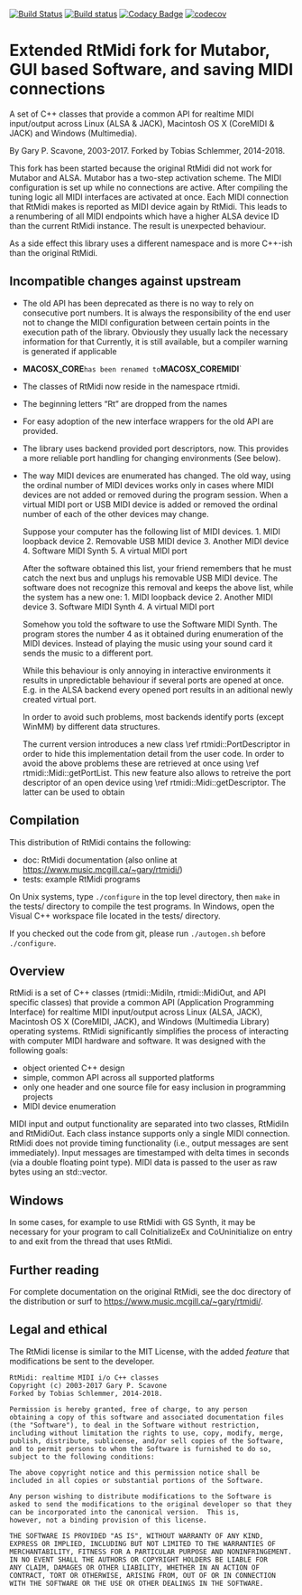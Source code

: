 [![Build Status](https://travis-ci.org/keinstein/rtmidi.svg?branch=master-ts)](https://travis-ci.org/keinstein/rtmidi)
[![Build status](https://ci.appveyor.com/api/projects/status/ac98q210qscfjayk/branch/master-ts?svg=true)](https://ci.appveyor.com/project/keinstein/rtmidi/branch/travis-tests)
[![Codacy Badge](https://api.codacy.com/project/badge/Grade/39ea41a871be4403b687e2707714d4aa)](https://www.codacy.com/app/keinstein/rtmidi?utm_source=github.com&amp;utm_medium=referral&amp;utm_content=keinstein/rtmidi&amp;utm_campaign=Badge_Grade)
[![codecov](https://codecov.io/gh/keinstein/rtmidi/branch/master-ts/graph/badge.svg)](https://codecov.io/gh/keinstein/rtmidi)

Extended RtMidi fork for Mutabor, GUI based Software, and saving MIDI connections
=================================================================================

A set of C++ classes that provide a common API for realtime MIDI input/output across Linux (ALSA & JACK), Macintosh OS X (CoreMIDI & JACK) and Windows (Multimedia).

By Gary P. Scavone, 2003-2017.
Forked by Tobias Schlemmer, 2014-2018.

This fork has been started because the original RtMidi did not work
for Mutabor and ALSA. Mutabor has a two-step activation scheme. The
MIDI configuration is set up while no connections are active. After
compiling the tuning logic all MIDI interfaces are activated at
once. Each MIDI connection that RtMidi makes is reported as MIDI
device again by RtMidi. This leads to a renumbering of all MIDI
endpoints which have a higher ALSA device ID than the current RtMidi
instance. The result is unexpected behaviour.

As a side effect this library uses a different namespace and is more
C++-ish than the original RtMidi.

Incompatible changes against upstream
-------------------------------------

-   The old API has been deprecated as there is no way to rely on
	consecutive port numbers. It is always the responsibility of the
	end user not to change the MIDI configuration between certain points
	in the execution path of the library. Obviously they usually lack the
	necessary information for that Currently, it is still available, but a
	compiler warning is generated if applicable

-   __MACOSX_CORE__` has been renamed to `__MACOSX_COREMIDI__`

-   The classes of RtMidi now reside in the namespace rtmidi.

-   The beginning letters “Rt” are dropped from the names

-   For easy adoption of the new interface wrappers for the old API are provided.

-   The library uses backend provided port descriptors, now. This
	provides a more reliable port handling for changing environments
	(See below).

-   The way MIDI devices are enumerated has changed. The old way, using
	the ordinal number of MIDI devices works only in cases where MIDI
	devices are not added or removed during the program session. When a
	virtual MIDI port or USB MIDI device is added or removed the ordinal
	number of each of the other devices may change.

    Suppose your computer has the following list of MIDI devices.
        1. MIDI loopback device
		2. Removable USB MIDI device
		3. Another MIDI device
		4. Software MIDI Synth
		5. A virtual MIDI port

	After the software obtained this list, your friend remembers that he
	must catch the next bus and unplugs his removable USB MIDI device.
	The software does not recognize this removal and keeps the above list,
	while the system has a new one:
        1. MIDI loopback device
	    2. Another MIDI device
	    3. Software MIDI Synth
	    4. A virtual MIDI port

	Somehow you told the software to use the Software MIDI Synth. The
	program stores the number 4 as it obtained during enumeration of the
	MIDI devices. Instead of playing the music using your sound card it
	sends the music to a different port.

	While this behaviour is only annoying in interactive environments it
	results in unpredictable behaviour if several ports are opened at
	once. E.g. in the ALSA backend every opened port results in an
	aditional newly created virtual port.

	In order to avoid such problems, most backends identify ports (except
	WinMM) by different data structures.

	The current version introduces a new class \ref rtmidi::PortDescriptor
	in order to hide this implementation detail from the user code. In
	order to avoid the above problems these are retrieved at once using \ref rtmidi::Midi::getPortList.
	This new feature also allows to retreive the port descriptor of an open device using
	\ref rtmidi::Midi::getDescriptor. The latter can be used to obtain

Compilation
-----------

This distribution of RtMidi contains the following:

-   doc:      RtMidi documentation (also online at <https://www.music.mcgill.ca/~gary/rtmidi/>)
-   tests:    example RtMidi programs

On Unix systems, type `./configure` in the top level directory, then `make` in the tests/ directory to compile the test programs.  In Windows, open the Visual C++ workspace file located in the tests/ directory.

If you checked out the code from git, please run `./autogen.sh` before `./configure`.

Overview
--------

RtMidi is a set of C++ classes (rtmidi::MidiIn, rtmidi::MidiOut, and API specific classes) that provide a common API (Application Programming Interface) for realtime MIDI input/output across Linux (ALSA, JACK), Macintosh OS X (CoreMIDI, JACK), and Windows (Multimedia Library) operating systems.  RtMidi significantly simplifies the process of interacting with computer MIDI hardware and software.  It was designed with the following goals:

-   object oriented C++ design
-   simple, common API across all supported platforms
-   only one header and one source file for easy inclusion in programming projects
-   MIDI device enumeration

MIDI input and output functionality are separated into two classes, RtMidiIn and RtMidiOut.  Each class instance supports only a single MIDI connection.  RtMidi does not provide timing functionality (i.e., output messages are sent immediately).  Input messages are timestamped with delta times in seconds (via a double floating point type).  MIDI data is passed to the user as raw bytes using an std::vector<unsigned char>.

Windows
-------

In some cases, for example to use RtMidi with GS Synth, it may be necessary for your program to call CoInitializeEx and CoUninitialize on entry to and exit from the thread that uses RtMidi.

Further reading
---------------

For complete documentation on the original RtMidi, see the doc directory of the distribution or surf to <https://www.music.mcgill.ca/~gary/rtmidi/>.

Legal and ethical
-----------------

The RtMidi license is similar to the MIT License, with the added *feature* that modifications be sent to the developer.

    RtMidi: realtime MIDI i/o C++ classes
    Copyright (c) 2003-2017 Gary P. Scavone
	Forked by Tobias Schlemmer, 2014-2018.

    Permission is hereby granted, free of charge, to any person
    obtaining a copy of this software and associated documentation files
    (the "Software"), to deal in the Software without restriction,
    including without limitation the rights to use, copy, modify, merge,
    publish, distribute, sublicense, and/or sell copies of the Software,
    and to permit persons to whom the Software is furnished to do so,
    subject to the following conditions:

    The above copyright notice and this permission notice shall be
    included in all copies or substantial portions of the Software.

    Any person wishing to distribute modifications to the Software is asked to send the modifications to the original developer so that they can be incorporated into the canonical version.  This is,
    however, not a binding provision of this license.

    THE SOFTWARE IS PROVIDED "AS IS", WITHOUT WARRANTY OF ANY KIND,
    EXPRESS OR IMPLIED, INCLUDING BUT NOT LIMITED TO THE WARRANTIES OF
    MERCHANTABILITY, FITNESS FOR A PARTICULAR PURPOSE AND NONINFRINGEMENT.
    IN NO EVENT SHALL THE AUTHORS OR COPYRIGHT HOLDERS BE LIABLE FOR
    ANY CLAIM, DAMAGES OR OTHER LIABILITY, WHETHER IN AN ACTION OF
    CONTRACT, TORT OR OTHERWISE, ARISING FROM, OUT OF OR IN CONNECTION
    WITH THE SOFTWARE OR THE USE OR OTHER DEALINGS IN THE SOFTWARE.

